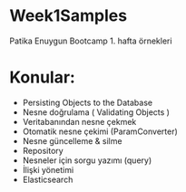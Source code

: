 # Week1Samples

Patika Enuygun Bootcamp 1. hafta örnekleri

# Konular:

* Persisting Objects to the Database
* Nesne doğrulama ( Validating Objects )
* Veritabanından nesne çekmek
* Otomatik nesne çekimi (ParamConverter)
* Nesne güncelleme & silme
* Repository
* Nesneler için sorgu yazımı (query)
* İlişki yönetimi
* Elasticsearch
